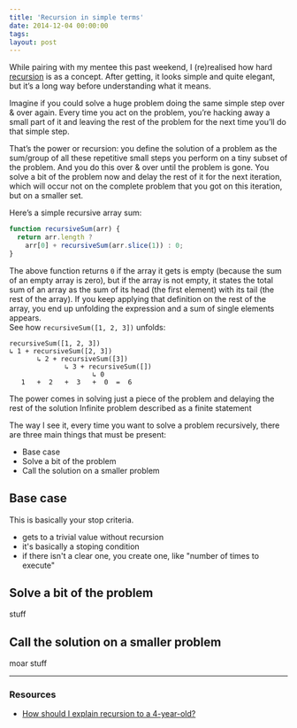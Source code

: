 ```yaml
---
title: 'Recursion in simple terms'
date: 2014-12-04 00:00:00
tags:
layout: post
---
```


While pairing with my mentee this past weekend, I (re)realised how hard [recursion](https://www.google.co.uk/search?q=recursion) is as a concept. After getting, it looks simple and quite elegant, but it’s a long way before understanding what it means.

Imagine if you could solve a huge problem doing the same simple step over & over again. Every time you act on the problem, you’re hacking away a small part of it and leaving the rest of the problem for the next time you’ll do that simple step.

That’s the power or recursion: you define the solution of a problem as the sum/group of all these repetitive small steps you perform on a tiny subset of the problem. And you do this over & over until the problem is gone. You solve a bit of the problem now and delay the rest of it for the next iteration, which will occur not on the complete problem that you got on this iteration, but on a smaller set.

Here’s a simple recursive array sum:

```js
function recursiveSum(arr) {
  return arr.length ?
    arr[0] + recursiveSum(arr.slice(1)) : 0;
}
```

The above function returns `0` if the array it gets is empty (because the sum of an empty array is zero), but if the array is not empty, it states the total sum of an array as the sum of its head (the first element) with its tail (the rest of the array). If you keep applying that definition on the rest of the array, you end up unfolding the expression and a sum of single elements appears.  
See how `recursiveSum([1, 2, 3])` unfolds:

```
recursiveSum([1, 2, 3])
↳ 1 + recursiveSum([2, 3])
       ↳ 2 + recursiveSum([3])
              ↳ 3 + recursiveSum([])
                     ↳ 0
   1   +  2   +  3   +  0  =  6
```

The power comes in solving just a piece of the problem and delaying the rest of the solution
Infinite problem described as a finite statement

The way I see it, every time you want to solve a problem recursively, there are three main things that must be present:

- Base case
- Solve a bit of the problem
- Call the solution on a smaller problem


## Base case

This is basically your stop criteria.
- gets to a trivial value without recursion
- it's basically a stoping condition
- if there isn't a clear one, you create one, like "number of times to execute"


## Solve a bit of the problem
stuff


## Call the solution on a smaller problem
moar stuff

---

### Resources

- [How should I explain recursion to a 4-year-old?](https://www.quora.com/How-should-I-explain-recursion-to-a-4-year-old/answer/Aaron-Krolik?srid=p3Pu)

